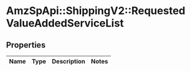# AmzSpApi::ShippingV2::RequestedValueAddedServiceList

## Properties
Name | Type | Description | Notes
------------ | ------------- | ------------- | -------------

